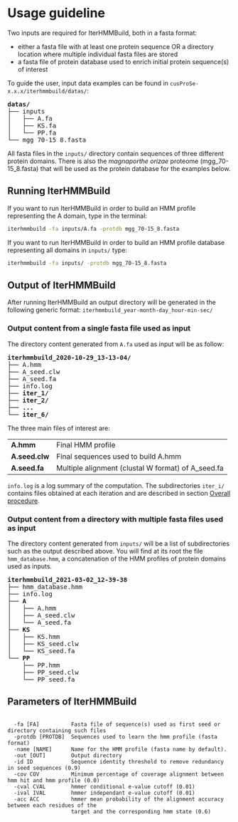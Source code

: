 # Usage guideline
Two inputs are required for IterHMMBuild, both in a fasta format:

* either a fasta file with at least one protein sequence OR a directory location where multiple individual fasta files are stored
* a fasta file of protein database used to enrich initial protein sequence(s) of interest

To guide the user, input data examples can be found in `cusProSe-x.x.x/iterhmmbuild/datas/`:
<pre><b>datas/</b>
├── inputs
│   ├── A.fa
│   ├── KS.fa
│   └── PP.fa
└── mgg_70-15_8.fasta
</pre>

All fasta files in the `inputs/` directory contain sequences of three different protein domains. There is also the *magnaporthe orizae* proteome (mgg_70-15_8.fasta) that will be used as the protein database for the examples below.


## Running IterHMMBuild
If you want to run IterHMMBuild in order to build an HMM profile representing the A domain, type in the terminal:
```bash
iterhmmbuild -fa inputs/A.fa -protdb mgg_70-15_8.fasta
```

If you want to run IterHMMBuild in order to build an HMM profile database representing all domains in `inputs/` type:
```bash
iterhmmbuild -fa inputs/ -protdb mgg_70-15_8.fasta
```

## Output of IterHMMBuild
After running IterHMMBuild an output directory will be generated in the following generic format: 
`iterhmmbuild_year-month-day_hour-min-sec/`

### Output content from a single fasta file used as input 
The directory content generated from `A.fa` used as input will be as follow:

<pre><b>iterhmmbuild_2020-10-29_13-13-04/</b>
├── A.hmm
├── A_seed.clw
├── A_seed.fa
├── info.log
├── <b>iter_1/</b>
├── <b>iter_2/</b>
├── <b>...</b>
└── <b>iter_6/</b>
</pre>

The three main files of interest are:
<table class="t-description">
    <tr>
        <td class="t-data"><b>A.hmm</b></td> 
        <td class="t-data">Final HMM profile</td> 
    </tr>
    <tr>
        <td class="t-data"><b>A.seed.clw</b></td> 
        <td class="t-data">Final sequences used to build A.hmm</td> 
    </tr>
    <tr>
        <td class="t-data"><b>A.seed.fa</b></td> 
        <td class="t-data">Multiple alignment (clustal W format) of A_seed.fa</td> 
    </tr>
</table>

`info.log` is a log summary of the computation. The subdirectories `iter_i/` contains files obtained at each iteration and are described in section <a href="./ihb_introduction.html#outputs">Overall procedure</a>.

### Output content from a directory with multiple fasta files used as input
The directory content generated from `inputs/` will be a list of subdirectories such as the output described above. You will find at its root the file `hmm_database.hmm`, a concatenation of the HMM profiles of protein domains used as inputs. 

<pre><b>iterhmmbuild_2021-03-02_12-39-38</b>
├── hmm_database.hmm
├── info.log
├── <b>A</b>
│   ├── A.hmm
│   ├── A_seed.clw
│   └── A_seed.fa
├── <b>KS</b>
│   ├── KS.hmm
│   ├── KS_seed.clw
│   └── KS_seed.fa
└── <b>PP</b>
    ├── PP.hmm
    ├── PP_seed.clw
    └── PP_seed.fa
</pre>

## Parameters of IterHMMBuild

<pre>
<code class="language-bash">
  -fa [FA]          Fasta file of sequence(s) used as first seed or directory containing such files
  -protdb [PROTDB]  Sequences used to learn the hmm profile (fasta format)
  -name [NAME]      Name for the HMM profile (fasta name by default).
  -out [OUT]        Output directory
  -id ID            Sequence identity threshold to remove redundancy in seed sequences (0.9)
  -cov COV          Minimum percentage of coverage alignment between hmm hit and hmm profile (0.0)
  -cval CVAL        hmmer conditional e-value cutoff (0.01)
  -ival IVAL        hmmer independant e-value cutoff (0.01)
  -acc ACC          hmmer mean probability of the alignment accuracy between each residues of the
                    target and the corresponding hmm state (0.6)
</code>
</pre>